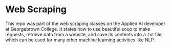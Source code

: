 # Web Scraping

This repo was part of the web scraping classes on the Applied AI developer at Georgebrown College.
It states how to use beautiful soup to make requests, retrieve data from a website, and save its contents into a .txt file, which can be used for many other machine learning activities like NLP.

